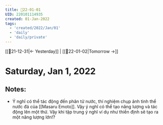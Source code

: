 ```yaml
---
title: 📝22-01-01
UID: 220101114935
created: 01-Jan-2022
tags:
  - 'created/2022/Jan/01'
  - 'daily'
  - 'daily/private'
---
```

[[📝21-12-31|<- Yesterday]] | [[📝22-01-02|Tomorrow ->]]
# Saturday, Jan 1, 2022

## Notes:
- Ý nghĩ có thể tác động đến phân tử nước, thí nghiệm chụp ảnh tinh thể nước đá của [[Masaru Emoto]]. Vậy ý nghĩ có thể tạo năng lượng và tác động lên một thứ. Vậy khi tập trung ý nghĩ ví dụ như thiền định sẽ tạo ra một năng lượng lớn!?

